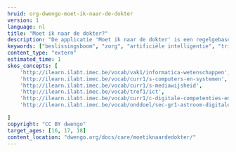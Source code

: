 ```yaml
---
hruid: org-dwengo-moet-ik-naar-de-dokter
version: 1
language: nl
title: "Moet ik naar de dokter?"
description: "De applicatie 'Moet ik naar de dokter' is een regelgebaseerd systeem dat een patient helpt beslissen of en wanneer die de dokter moet contacteren."
keywords: ["beslissingsboom", "zorg", "artificiële intelligentie", "triage"]
content_type: "extern"
estimated_time: 1
skos_concepts: [
    'http://ilearn.ilabt.imec.be/vocab/vak1/informatica-wetenschappen', 
    'http://ilearn.ilabt.imec.be/vocab/curr1/s-computers-en-systemen',
    'http://ilearn.ilabt.imec.be/vocab/curr1/s-mediawijsheid',
    'http://ilearn.ilabt.imec.be/vocab/tref1/ict',
    'http://ilearn.ilabt.imec.be/vocab/curr1/c-digitale-competenties-en-mediawijsheid',
    'http://ilearn.ilabt.imec.be/vocab/onddoel/sec-gr1-astroom-digitale-competenties-en-mediawijsheid-4.5',

]
copyright: "CC BY dwengo"
target_ages: [16, 17, 18]
content_location: "dwengo.org/docs/care/moetiknaardedokter/"
---
```



